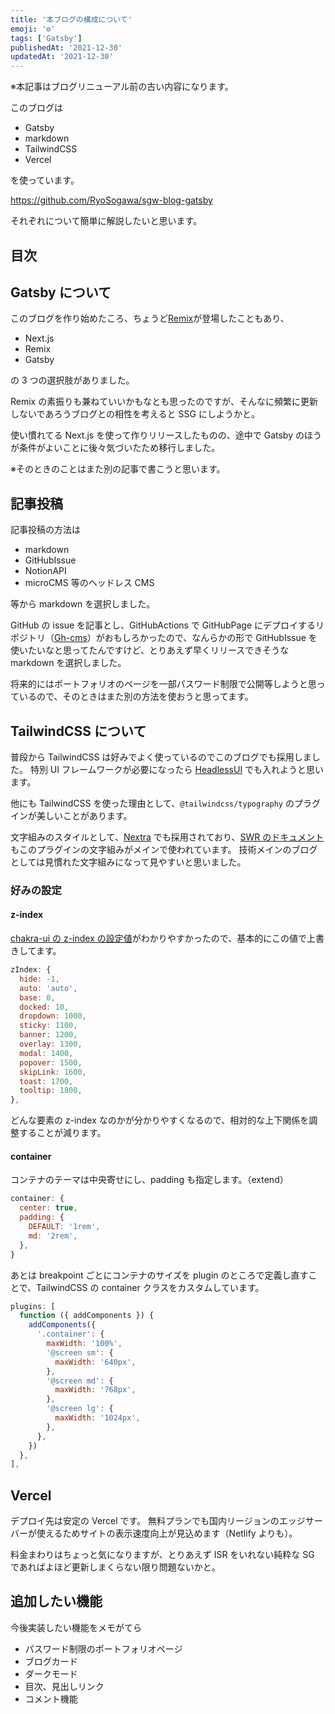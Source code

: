 ```yaml
---
title: '本ブログの構成について'
emoji: '⚙️'
tags: ['Gatsby']
publishedAt: '2021-12-30'
updatedAt: '2021-12-30'
---
```


※本記事はブログリニューアル前の古い内容になります。

このブログは

- Gatsby
- markdown
- TailwindCSS
- Vercel

を使っています。

https://github.com/RyoSogawa/sgw-blog-gatsby

それぞれについて簡単に解説したいと思います。

## 目次

## Gatsby について

このブログを作り始めたころ、ちょうど[Remix](https://remix.run)が登場したこともあり、

- Next.js
- Remix
- Gatsby

の 3 つの選択肢がありました。

Remix の素振りも兼ねていいかもなとも思ったのですが、そんなに頻繁に更新しないであろうブログとの相性を考えると SSG にしようかと。

使い慣れてる Next.js を使って作りリリースしたものの、途中で Gatsby のほうが条件がよいことに後々気づいたため移行しました。

※そのときのことはまた別の記事で書こうと思います。

## 記事投稿

記事投稿の方法は

- markdown
- GitHubIssue
- NotionAPI
- microCMS 等のヘッドレス CMS

等から markdown を選択しました。

GitHub の issue を記事とし、GitHubActions で GitHubPage にデプロイするリポジトリ（[Gh-cms](https://github.com/oscarnevarezleal/gh-cms)）がおもしろかったので、なんらかの形で GitHubIssue を使いたいなと思ってたんですけど、とりあえず早くリリースできそうな markdown を選択しました。

将来的にはポートフォリオのページを一部パスワード制限で公開等しようと思っているので、そのときはまた別の方法を使おうと思ってます。

## TailwindCSS について

普段から TailwindCSS は好みでよく使っているのでこのブログでも採用しました。
特別 UI フレームワークが必要になったら [HeadlessUI](https://headlessui.dev/) でも入れようと思います。

他にも TailwindCSS を使った理由として、`@tailwindcss/typography` のプラグインが美しいことがあります。

文字組みのスタイルとして、[Nextra](https://nextra.vercel.app/) でも採用されており、[SWR のドキュメント](https://swr.vercel.app/)もこのプラグインの文字組みがメインで使われています。
技術メインのブログとしては見慣れた文字組みになって見やすいと思いました。

### 好みの設定

#### z-index

[chakra-ui の z-index の設定値](https://chakra-ui.com/docs/theming/theme#z-index-values)がわかりやすかったので、基本的にこの値で上書きしてます。

```js
zIndex: {
  hide: -1,
  auto: 'auto',
  base: 0,
  docked: 10,
  dropdown: 1000,
  sticky: 1100,
  banner: 1200,
  overlay: 1300,
  modal: 1400,
  popover: 1500,
  skipLink: 1600,
  toast: 1700,
  tooltip: 1800,
},
```

どんな要素の z-index なのかが分かりやすくなるので、相対的な上下関係を調整することが減ります。

#### container

コンテナのテーマは中央寄せにし、padding も指定します。（extend）

```js
container: {
  center: true,
  padding: {
    DEFAULT: '1rem',
    md: '2rem',
  },
}
```

あとは breakpoint ごとにコンテナのサイズを plugin のところで定義し直すことで、TailwindCSS の container クラスをカスタムしています。

```js
plugins: [
  function ({ addComponents }) {
    addComponents({
      '.container': {
        maxWidth: '100%',
        '@screen sm': {
          maxWidth: '640px',
        },
        '@screen md': {
          maxWidth: '768px',
        },
        '@screen lg': {
          maxWidth: '1024px',
        },
      },
    })
  },
],
```

## Vercel

デプロイ先は安定の Vercel です。
無料プランでも国内リージョンのエッジサーバーが使えるためサイトの表示速度向上が見込めます（Netlify よりも）。

料金まわりはちょっと気になりますが、とりあえず ISR をいれない純粋な SG であればよほど更新しまくらない限り問題ないかと。

## 追加したい機能

今後実装したい機能をメモがてら

- パスワード制限のポートフォリオページ
- ブログカード
- ダークモード
- 目次、見出しリンク
- コメント機能
